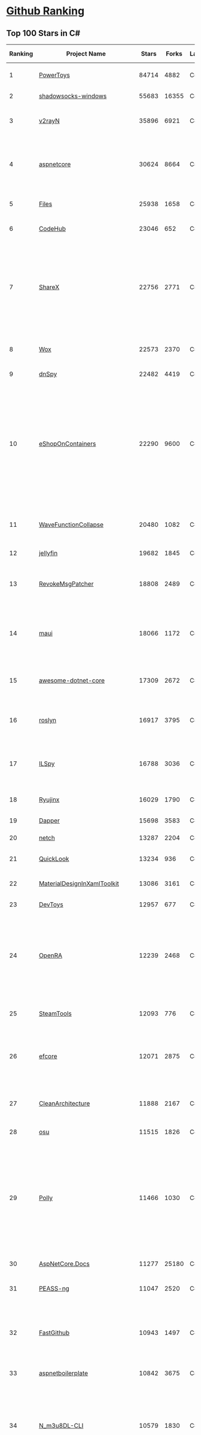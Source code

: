 [Github Ranking](../README.md)
==========

## Top 100 Stars in C\#

| Ranking | Project Name | Stars | Forks | Language | Open Issues | Description | Last Commit |
| ------- | ------------ | ----- | ----- | -------- | ----------- | ----------- | ----------- |
| 1 | [PowerToys](https://github.com/microsoft/PowerToys) | 84714 | 4882 | C# | 4015 | Windows system utilities to maximize productivity | 2023-01-15T00:13:55Z |
| 2 | [shadowsocks-windows](https://github.com/shadowsocks/shadowsocks-windows) | 55683 | 16355 | C# | 117 | A C# port of shadowsocks | 2022-08-25T23:51:40Z |
| 3 | [v2rayN](https://github.com/2dust/v2rayN) | 35896 | 6921 | C# | 105 | A V2Ray client for Windows, support Xray core and v2fly core | 2023-01-09T12:20:12Z |
| 4 | [aspnetcore](https://github.com/dotnet/aspnetcore) | 30624 | 8664 | C# | 2381 | ASP.NET Core is a cross-platform .NET framework for building modern cloud-based web applications on Windows, Mac, or Linux. | 2023-01-15T09:07:47Z |
| 5 | [Files](https://github.com/files-community/Files) | 25938 | 1658 | C# | 431 | Building the best file manager experience for Windows | 2023-01-14T23:50:15Z |
| 6 | [CodeHub](https://github.com/CodeHubApp/CodeHub) | 23046 | 652 | C# | 234 | CodeHub is an iOS application written using Xamarin | 2022-06-22T16:14:05Z |
| 7 | [ShareX](https://github.com/ShareX/ShareX) | 22756 | 2771 | C# | 406 | ShareX is a free and open source program that lets you capture or record any area of your screen and share it with a single press of a key. It also allows uploading images, text or other types of files to many supported destinations you can choose from. | 2023-01-09T20:31:18Z |
| 8 | [Wox](https://github.com/Wox-launcher/Wox) | 22573 | 2370 | C# | 950 | Launcher for Windows, an alternative to Alfred and Launchy. | 2022-12-27T10:47:18Z |
| 9 | [dnSpy](https://github.com/dnSpy/dnSpy) | 22482 | 4419 | C# | 0 | .NET debugger and assembly editor | 2020-12-20T23:55:15Z |
| 10 | [eShopOnContainers](https://github.com/dotnet-architecture/eShopOnContainers) | 22290 | 9600 | C# | 25 | Cross-platform .NET sample microservices and container based application that runs on Linux Windows and macOS. Powered by .NET 6, Docker Containers and Azure Kubernetes Services. Supports Visual Studio, VS for Mac and CLI based environments with Docker CLI, dotnet CLI, VS Code or any other code editor. | 2023-01-09T16:39:16Z |
| 11 | [WaveFunctionCollapse](https://github.com/mxgmn/WaveFunctionCollapse) | 20480 | 1082 | C# | 1 | Bitmap & tilemap generation from a single example with the help of ideas from quantum mechanics | 2023-01-03T14:09:12Z |
| 12 | [jellyfin](https://github.com/jellyfin/jellyfin) | 19682 | 1845 | C# | 950 | The Free Software Media System | 2023-01-15T01:27:32Z |
| 13 | [RevokeMsgPatcher](https://github.com/huiyadanli/RevokeMsgPatcher) | 18808 | 2489 | C# | 38 | :trollface: A hex editor for WeChat/QQ/TIM - PC版微信/QQ/TIM防撤回补丁（我已经看到了，撤回也没用了） | 2023-01-15T06:18:35Z |
| 14 | [maui](https://github.com/dotnet/maui) | 18066 | 1172 | C# | 2203 | .NET MAUI is the .NET Multi-platform App UI, a framework for building native device applications spanning mobile, tablet, and desktop. | 2023-01-15T09:57:01Z |
| 15 | [awesome-dotnet-core](https://github.com/thangchung/awesome-dotnet-core) | 17309 | 2672 | C# | 19 | :honeybee: A collection of awesome .NET core libraries, tools, frameworks and software | 2023-01-10T20:27:18Z |
| 16 | [roslyn](https://github.com/dotnet/roslyn) | 16917 | 3795 | C# | 8267 | The Roslyn .NET compiler provides C# and Visual Basic languages with rich code analysis APIs. | 2023-01-15T03:06:31Z |
| 17 | [ILSpy](https://github.com/icsharpcode/ILSpy) | 16788 | 3036 | C# | 187 | .NET Decompiler with support for PDB generation, ReadyToRun, Metadata (&more) - cross-platform! | 2023-01-05T11:36:06Z |
| 18 | [Ryujinx](https://github.com/Ryujinx/Ryujinx) | 16029 | 1790 | C# | 320 | Experimental Nintendo Switch Emulator written in C# | 2023-01-15T04:43:08Z |
| 19 | [Dapper](https://github.com/DapperLib/Dapper) | 15698 | 3583 | C# | 351 | Dapper - a simple object mapper for .Net | 2023-01-14T17:36:54Z |
| 20 | [netch](https://github.com/netchx/netch) | 13287 | 2204 | C# | 9 | A simple proxy client | 2023-01-04T16:21:47Z |
| 21 | [QuickLook](https://github.com/QL-Win/QuickLook) | 13234 | 936 | C# | 358 | Bring macOS “Quick Look” feature to Windows | 2022-12-18T11:52:36Z |
| 22 | [MaterialDesignInXamlToolkit](https://github.com/MaterialDesignInXAML/MaterialDesignInXamlToolkit) | 13086 | 3161 | C# | 164 | Google's Material Design in XAML & WPF, for C# & VB.Net.  | 2023-01-15T07:51:50Z |
| 23 | [DevToys](https://github.com/veler/DevToys) | 12957 | 677 | C# | 225 | A Swiss Army knife for developers. | 2023-01-10T07:02:20Z |
| 24 | [OpenRA](https://github.com/OpenRA/OpenRA) | 12239 | 2468 | C# | 1440 | Open Source real-time strategy game engine for early Westwood games such as Command & Conquer: Red Alert written in C# using SDL and OpenGL. Runs on Windows, Linux, *BSD and Mac OS X. | 2023-01-15T09:03:40Z |
| 25 | [SteamTools](https://github.com/BeyondDimension/SteamTools) | 12093 | 776 | C# | 445 | 🛠「Watt Toolkit」是一个开源跨平台的多功能 Steam 工具箱。 | 2023-01-13T00:18:58Z |
| 26 | [efcore](https://github.com/dotnet/efcore) | 12071 | 2875 | C# | 1693 | EF Core is a modern object-database mapper for .NET. It supports LINQ queries, change tracking, updates, and schema migrations. | 2023-01-14T19:29:57Z |
| 27 | [CleanArchitecture](https://github.com/ardalis/CleanArchitecture) | 11888 | 2167 | C# | 15 | Clean Architecture Solution Template: A starting point for Clean Architecture with ASP.NET Core | 2023-01-11T17:12:24Z |
| 28 | [osu](https://github.com/ppy/osu) | 11515 | 1826 | C# | 946 | rhythm is just a *click* away! | 2023-01-15T08:44:54Z |
| 29 | [Polly](https://github.com/App-vNext/Polly) | 11466 | 1030 | C# | 83 | Polly is a .NET resilience and transient-fault-handling library that allows developers to express policies such as Retry, Circuit Breaker, Timeout, Bulkhead Isolation, and Fallback in a fluent and thread-safe manner. From version 6.0.1, Polly targets .NET Standard 1.1 and 2.0+. | 2023-01-15T08:54:11Z |
| 30 | [AspNetCore.Docs](https://github.com/dotnet/AspNetCore.Docs) | 11277 | 25180 | C# | 446 | Documentation for ASP.NET Core | 2023-01-15T02:07:58Z |
| 31 | [PEASS-ng](https://github.com/carlospolop/PEASS-ng) | 11047 | 2520 | C# | 11 | PEASS - Privilege Escalation Awesome Scripts SUITE (with colors) | 2023-01-15T04:27:00Z |
| 32 | [FastGithub](https://github.com/dotnetcore/FastGithub) | 10943 | 1497 | C# | 103 | github加速神器，解决github打不开、用户头像无法加载、releases无法上传下载、git-clone、git-pull、git-push失败等问题 | 2022-12-08T18:58:24Z |
| 33 | [aspnetboilerplate](https://github.com/aspnetboilerplate/aspnetboilerplate) | 10842 | 3675 | C# | 174 | ASP.NET Boilerplate - Web Application Framework | 2023-01-13T13:57:21Z |
| 34 | [N_m3u8DL-CLI](https://github.com/nilaoda/N_m3u8DL-CLI) | 10579 | 1830 | C# | 223 | [.NET] m3u8 downloader 开源的命令行m3u8/HLS/dash下载器，支持普通AES-128-CBC解密，多线程，自定义请求头等. 支持简体中文,繁体中文和英文. English Supported. | 2022-12-08T15:02:46Z |
| 35 | [mono](https://github.com/mono/mono) | 10258 | 3764 | C# | 2105 | Mono open source ECMA CLI, C# and .NET implementation. | 2023-01-13T19:41:26Z |
| 36 | [AssetStudio](https://github.com/Perfare/AssetStudio) | 10033 | 1915 | C# | 174 | AssetStudio is a tool for exploring, extracting and exporting assets and assetbundles. | 2022-12-08T15:37:37Z |
| 37 | [CMWTAT_Digital_Edition](https://github.com/TGSAN/CMWTAT_Digital_Edition) | 10009 | 1500 | C# | 16 | CloudMoe Windows 10/11 Activation Toolkit get digital license, the best open source Win 10/11 activator in GitHub. GitHub 上最棒的开源 Win10/Win11 数字权利（数字许可证）激活工具！ | 2022-12-12T03:32:24Z |
| 38 | [downkyi](https://github.com/leiurayer/downkyi) | 9927 | 1284 | C# | 278 | 哔哩下载姬downkyi，B站视频下载工具，支持批量下载，支持8K、HDR、杜比视界，提供工具箱（音视频提取、去水印等）。 | 2023-01-15T03:32:40Z |
| 39 | [lively](https://github.com/rocksdanister/lively) | 9597 | 785 | C# | 197 | Free and open-source software that allows users to set animated desktop wallpapers and screensavers. | 2023-01-13T03:37:09Z |
| 40 | [csharplang](https://github.com/dotnet/csharplang) | 9523 | 971 | C# | 418 | The official repo for the design of the C# programming language | 2023-01-15T02:58:36Z |
| 41 | [N_m3u8DL-CLI](https://github.com/nilaoda/N_m3u8DL-CLI) | 10579 | 1830 | C# | 223 | [.NET] m3u8 downloader 开源的命令行m3u8/HLS/dash下载器，支持普通AES-128-CBC解密，多线程，自定义请求头等. 支持简体中文,繁体中文和英文. English Supported. | 2022-12-08T15:02:46Z |
| 42 | [mono](https://github.com/mono/mono) | 10258 | 3764 | C# | 2105 | Mono open source ECMA CLI, C# and .NET implementation. | 2023-01-13T19:41:26Z |
| 43 | [AssetStudio](https://github.com/Perfare/AssetStudio) | 10033 | 1915 | C# | 174 | AssetStudio is a tool for exploring, extracting and exporting assets and assetbundles. | 2022-12-08T15:37:37Z |
| 44 | [CMWTAT_Digital_Edition](https://github.com/TGSAN/CMWTAT_Digital_Edition) | 10009 | 1500 | C# | 16 | CloudMoe Windows 10/11 Activation Toolkit get digital license, the best open source Win 10/11 activator in GitHub. GitHub 上最棒的开源 Win10/Win11 数字权利（数字许可证）激活工具！ | 2022-12-12T03:32:24Z |
| 45 | [downkyi](https://github.com/leiurayer/downkyi) | 9927 | 1284 | C# | 278 | 哔哩下载姬downkyi，B站视频下载工具，支持批量下载，支持8K、HDR、杜比视界，提供工具箱（音视频提取、去水印等）。 | 2023-01-15T03:32:40Z |
| 46 | [UnityCsReference](https://github.com/Unity-Technologies/UnityCsReference) | 9926 | 2220 | C# | 0 | Unity C# reference source code. | 2023-01-12T01:41:49Z |
| 47 | [Newtonsoft.Json](https://github.com/JamesNK/Newtonsoft.Json) | 9798 | 3130 | C# | 606 | Json.NET is a popular high-performance JSON framework for .NET | 2022-12-16T12:39:43Z |
| 48 | [lively](https://github.com/rocksdanister/lively) | 9597 | 785 | C# | 197 | Free and open-source software that allows users to set animated desktop wallpapers and screensavers. | 2023-01-13T03:37:09Z |
| 49 | [csharplang](https://github.com/dotnet/csharplang) | 9523 | 971 | C# | 418 | The official repo for the design of the C# programming language | 2023-01-15T02:58:36Z |
| 50 | [abp](https://github.com/abpframework/abp) | 9319 | 2859 | C# | 563 | Open Source Web Application Framework for ASP.NET Core | 2023-01-14T18:58:01Z |
| 51 | [basic-computer-games](https://github.com/coding-horror/basic-computer-games) | 9267 | 1200 | C# | 12 | An updated version of the classic "Basic Computer Games" book, with well-written examples in a variety of common MEMORY SAFE, SCRIPTING programming languages. See https://coding-horror.github.io/basic-computer-games/ | 2023-01-05T23:59:17Z |
| 52 | [AutoMapper](https://github.com/AutoMapper/AutoMapper) | 9167 | 1700 | C# | 0 | A convention-based object-object mapper in .NET.  | 2023-01-13T15:14:13Z |
| 53 | [CefSharp](https://github.com/cefsharp/CefSharp) | 9111 | 2845 | C# | 40 | .NET (WPF and Windows Forms) bindings for the Chromium Embedded Framework | 2023-01-15T02:12:25Z |
| 54 | [MonoGame](https://github.com/MonoGame/MonoGame) | 9103 | 2666 | C# | 700 | One framework for creating powerful cross-platform games. | 2022-12-30T19:03:27Z |
| 55 | [orleans](https://github.com/dotnet/orleans) | 9067 | 1956 | C# | 401 | Cloud Native application framework for .NET | 2023-01-14T00:10:53Z |
| 56 | [MediatR](https://github.com/jbogard/MediatR) | 8976 | 1032 | C# | 5 | Simple, unambitious mediator implementation in .NET | 2023-01-14T14:52:21Z |
| 57 | [IdentityServer4](https://github.com/IdentityServer/IdentityServer4) | 8957 | 3776 | C# | 0 | OpenID Connect and OAuth 2.0 Framework for ASP.NET Core | 2022-12-13T07:48:19Z |
| 58 | [ArchiSteamFarm](https://github.com/JustArchiNET/ArchiSteamFarm) | 8928 | 984 | C# | 3 | C# application with primary purpose of farming Steam cards from multiple accounts simultaneously. | 2023-01-15T08:41:00Z |
| 59 | [RestSharp](https://github.com/restsharp/RestSharp) | 8847 | 2270 | C# | 15 | Simple REST and HTTP API Client for .NET | 2023-01-13T22:02:12Z |
| 60 | [SignalR](https://github.com/SignalR/SignalR) | 8803 | 2298 | C# | 22 | Incredibly simple real-time web for .NET | 2023-01-13T01:15:54Z |
| 61 | [Notepads](https://github.com/0x7c13/Notepads) | 7170 | 403 | C# | 262 | A modern, lightweight text editor with a minimalist design. | 2023-01-14T04:24:06Z |
| 62 | [LiteDB](https://github.com/mbdavid/LiteDB) | 7144 | 1077 | C# | 535 | LiteDB - A .NET NoSQL Document Store in a single data file - https://www.litedb.org | 2022-12-24T20:26:16Z |
| 63 | [mRemoteNG](https://github.com/mRemoteNG/mRemoteNG) | 7107 | 1298 | C# | 739 | mRemoteNG is the next generation of mRemote, open source, tabbed, multi-protocol, remote connections manager. | 2023-01-08T12:02:53Z |
| 64 | [Radarr](https://github.com/Radarr/Radarr) | 7040 | 809 | C# | 409 | A fork of Sonarr to work with movies à la Couchpotato. | 2023-01-14T19:10:19Z |
| 65 | [Bili.Uwp](https://github.com/Richasy/Bili.Uwp) | 7029 | 466 | C# | 158 | 适用于新系统UI的哔哩 | 2022-12-12T12:33:11Z |
| 66 | [Lean](https://github.com/QuantConnect/Lean) | 6992 | 2720 | C# | 444 | Lean Algorithmic Trading Engine by QuantConnect (Python, C#) | 2023-01-14T00:05:23Z |
| 67 | [EarTrumpet](https://github.com/File-New-Project/EarTrumpet) | 6816 | 451 | C# | 114 | EarTrumpet - Volume Control for Windows | 2023-01-12T05:40:43Z |
| 68 | [gitextensions](https://github.com/gitextensions/gitextensions) | 6731 | 1982 | C# | 628 | Git Extensions is a standalone UI tool for managing git repositories. It also integrates with Windows Explorer and Microsoft Visual Studio (2015/2017/2019). | 2023-01-15T08:32:27Z |
| 69 | [Bogus](https://github.com/bchavez/Bogus) | 6616 | 393 | C# | 32 | :card_index: A simple fake data generator for C#, F#, and VB.NET. Based on and ported from the famed faker.js. | 2022-06-25T16:42:38Z |
| 70 | [ET](https://github.com/egametang/ET) | 6578 | 2443 | C# | 45 | Unity3D Client And C# Server Framework | 2023-01-10T01:21:36Z |
| 71 | [Electron.NET](https://github.com/ElectronNET/Electron.NET) | 6538 | 657 | C# | 160 | :electron: Build cross platform desktop apps with ASP.NET Core (Razor Pages, MVC, Blazor). | 2022-10-19T18:57:20Z |
| 72 | [spectre.console](https://github.com/spectreconsole/spectre.console) | 6451 | 298 | C# | 115 | A .NET library that makes it easier to create beautiful console applications. | 2023-01-14T21:34:41Z |
| 73 | [OrchardCore](https://github.com/OrchardCMS/OrchardCore) | 6326 | 2108 | C# | 1197 | Orchard Core is an open-source modular and multi-tenant application framework built with ASP.NET Core, and a content management system (CMS) built on top of that framework. | 2023-01-14T20:33:21Z |
| 74 | [jynew](https://github.com/jynew/jynew) | 6310 | 1388 | C# | 31 | JinYongLegend-like RPG Game Framework with full Modding support | 2023-01-11T04:21:17Z |
| 75 | [UniRx](https://github.com/neuecc/UniRx) | 6207 | 817 | C# | 189 | Reactive Extensions for Unity | 2022-06-19T10:00:11Z |
| 76 | [reverse-proxy](https://github.com/microsoft/reverse-proxy) | 6181 | 599 | C# | 121 | A toolkit for developing high-performance HTTP reverse proxy applications. | 2023-01-13T18:52:33Z |
| 77 | [de4dot](https://github.com/de4dot/de4dot) | 6146 | 2513 | C# | 0 | .NET deobfuscator and unpacker. | 2020-08-29T08:14:56Z |
| 78 | [hello-algo](https://github.com/krahets/hello-algo) | 6079 | 677 | C# | 5 | 《Hello 算法》一本动画图解、能运行、可提问的数据结构与算法入门书。提供 Java, C++, Python, Go, JS, TS, C# 源代码。 | 2023-01-15T09:18:41Z |
| 79 | [AspNetCoreDiagnosticScenarios](https://github.com/davidfowl/AspNetCoreDiagnosticScenarios) | 6036 | 591 | C# | 23 | This repository has examples of broken patterns in ASP.NET Core applications | 2023-01-14T21:43:53Z |
| 80 | [Entitas](https://github.com/sschmid/Entitas) | 6019 | 1056 | C# | 123 | Entitas is a super fast Entity Component System (ECS) Framework specifically made for C# and Unity | 2022-12-17T18:37:37Z |
| 81 | [NSwag](https://github.com/RicoSuter/NSwag) | 5605 | 1077 | C# | 1493 | The Swagger/OpenAPI toolchain for .NET, ASP.NET Core and TypeScript.  | 2023-01-12T09:01:04Z |
| 82 | [MixedRealityToolkit-Unity](https://github.com/microsoft/MixedRealityToolkit-Unity) | 5523 | 2063 | C# | 621 | Mixed Reality Toolkit (MRTK) provides a set of components and features to accelerate cross-platform MR app development in Unity. | 2023-01-13T22:33:41Z |
| 83 | [Prism](https://github.com/PrismLibrary/Prism) | 5457 | 1506 | C# | 6 | Prism is a framework for building loosely coupled, maintainable, and testable XAML applications in WPF, Xamarin Forms, and Uno / Win UI Applications.. | 2022-12-28T15:16:11Z |
| 84 | [graphql-dotnet](https://github.com/graphql-dotnet/graphql-dotnet) | 5425 | 883 | C# | 194 | GraphQL for .NET | 2023-01-14T22:39:54Z |
| 85 | [quartznet](https://github.com/quartznet/quartznet) | 5421 | 1578 | C# | 80 | Quartz Enterprise Scheduler .NET | 2022-12-29T15:58:05Z |
| 86 | [StockSharp](https://github.com/StockSharp/StockSharp) | 5370 | 1517 | C# | 0 | Algorithmic trading and quantitative trading open source platform to develop trading robots (stock markets, forex, crypto, bitcoins, and options). | 2023-01-15T08:37:10Z |
| 87 | [C-Sharp-Algorithms](https://github.com/aalhour/C-Sharp-Algorithms) | 5288 | 1312 | C# | 34 | :books: :chart_with_upwards_trend: Plug-and-play class-library project of standard Data Structures and Algorithms in C# | 2022-10-12T07:09:55Z |
| 88 | [WindowsCommunityToolkit](https://github.com/CommunityToolkit/WindowsCommunityToolkit) | 5284 | 1317 | C# | 238 | The Windows Community Toolkit is a collection of helpers, extensions, and custom controls. It simplifies and demonstrates common developer tasks building .NET apps with UWP and the Windows App SDK / WinUI 3 for Windows 10 and Windows 11. The toolkit is part of the .NET Foundation. | 2022-12-23T14:37:36Z |
| 89 | [microsoft-ui-xaml](https://github.com/microsoft/microsoft-ui-xaml) | 5236 | 599 | C# | 2774 | Windows UI Library: the latest Windows 10 native controls and Fluent styles for your applications | 2023-01-14T00:32:35Z |
| 90 | [language-ext](https://github.com/louthy/language-ext) | 5198 | 372 | C# | 41 | C# functional language extensions - a base class library for functional programming | 2023-01-13T15:20:24Z |
| 91 | [sharpkeys](https://github.com/randyrants/sharpkeys) | 5194 | 369 | C# | 6 | SharpKeys is a utility that manages a Registry key that allows Windows to remap one key to any other key. | 2023-01-02T19:38:28Z |
| 92 | [MailKit](https://github.com/jstedfast/MailKit) | 5165 | 754 | C# | 9 | A cross-platform .NET library for IMAP, POP3, and SMTP. | 2023-01-09T04:39:05Z |
| 93 | [open-project-1](https://github.com/UnityTechnologies/open-project-1) | 5051 | 1911 | C# | 27 | Unity Open Project #1: Chop Chop | 2022-08-29T19:22:15Z |
| 94 | [EntityComponentSystemSamples](https://github.com/Unity-Technologies/EntityComponentSystemSamples) | 5044 | 1199 | C# | 29 | None | 2023-01-14T23:05:00Z |
| 95 | [tye](https://github.com/dotnet/tye) | 5022 | 513 | C# | 360 | Tye is a tool that makes developing, testing, and deploying microservices and distributed applications easier. Project Tye includes a local orchestrator to make developing microservices easier and the ability to deploy microservices to Kubernetes with minimal configuration. | 2023-01-14T13:38:00Z |
| 96 | [Unity3DTraining](https://github.com/XINCGer/Unity3DTraining) | 4987 | 1508 | C# | 3 | Unity的练习项目 | 2023-01-14T15:18:06Z |
| 97 | [moq4](https://github.com/moq/moq4) | 4986 | 670 | C# | 22 | Repo for managing Moq 4.x  | 2023-01-13T17:17:38Z |
| 98 | [openhardwaremonitor](https://github.com/openhardwaremonitor/openhardwaremonitor) | 4966 | 1151 | C# | 956 | Open Hardware Monitor | 2022-12-27T22:52:38Z |
| 99 | [websocket-sharp](https://github.com/sta/websocket-sharp) | 4922 | 1535 | C# | 482 | A C# implementation of the WebSocket protocol client and server | 2023-01-01T14:43:58Z |
| 100 | [C-Sharp](https://github.com/TheAlgorithms/C-Sharp) | 4901 | 1112 | C# | 5 | All algorithms implemented in C#. | 2023-01-01T21:45:07Z |

